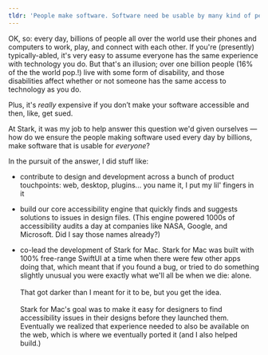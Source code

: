 ```yaml
---
tldr: 'People make software. Software need be usable by many kind of people, or lawyer find and kill you. Stark help you stay alive! Matt help Stark do that. Matt do that many way. Make many things at Stark! Make big computer engine, tell you when your software not usable and you might get killed. Use things like web tech, SwiftUI, and sometimes brain.'
---
```


OK, so: every day, billions of people all over the world use their phones and computers to work, play, and connect with each other. If you're (presently) typically-abled, it's very easy to assume everyone has the same experience with technology you do. But that's an illusion; over one billion people (16% of the the world pop.!) live with some form of disability, and those disabilities affect whether or not someone has the same access to technology as you do.

Plus, it's _really_ expensive if you don’t make your software accessible and then, like, get sued.

At Stark, it was my job to help answer this question we'd given ourselves — how do we ensure the people making software used every day by billions, make software that is usable for _everyone_?

In the pursuit of the answer, I did stuff like:

- contribute to design and development across a bunch of product touchpoints: web, desktop, plugins... you name it, I put my lil' fingers in it

- build our core accessibility engine that quickly finds and suggests solutions to issues in design files. (This engine powered 1000s of accessibility audits a day at companies like NASA, Google, and Microsoft. Did I say those names already?)

- co-lead the development of Stark for Mac. Stark for Mac was built with 100% free-range SwiftUI at a time when there were few other apps doing that, which meant that if you found a bug, or tried to do something slightly unusual you were exactly what we'll all be when we die: alone.\
\
That got darker than I meant for it to be, but you get the idea.\
\
Stark for Mac's goal was to make it easy for designers to find accessibility issues in their designs before they launched them. Eventually we realized that experience needed to also be available on the web, which is where we eventually ported it (and I also helped build.)